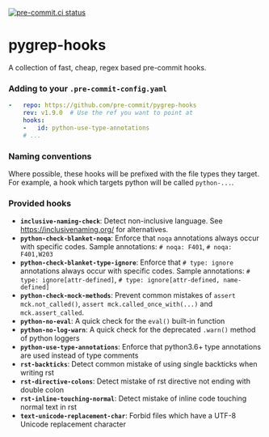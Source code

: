 [![pre-commit.ci status](https://results.pre-commit.ci/badge/github/pre-commit/pygrep-hooks/master.svg)](https://results.pre-commit.ci/latest/github/pre-commit/pygrep-hooks/master)

pygrep-hooks
============

A collection of fast, cheap, regex based pre-commit hooks.


### Adding to your `.pre-commit-config.yaml`

```yaml
-   repo: https://github.com/pre-commit/pygrep-hooks
    rev: v1.9.0  # Use the ref you want to point at
    hooks:
    -   id: python-use-type-annotations
    # ...
```

### Naming conventions

Where possible, these hooks will be prefixed with the file types they target.
For example, a hook which targets python will be called `python-...`.

### Provided hooks

[generated]: # (generated)
- **`inclusive-naming-check`**: Detect non-inclusive language. See https://inclusivenaming.org/ for alternatives.
- **`python-check-blanket-noqa`**: Enforce that `noqa` annotations always occur with specific codes. Sample annotations: `# noqa: F401`, `# noqa: F401,W203`
- **`python-check-blanket-type-ignore`**: Enforce that `# type: ignore` annotations always occur with specific codes. Sample annotations: `# type: ignore[attr-defined]`, `# type: ignore[attr-defined, name-defined]`
- **`python-check-mock-methods`**: Prevent common mistakes of `assert mck.not_called()`, `assert mck.called_once_with(...)` and `mck.assert_called`.
- **`python-no-eval`**: A quick check for the `eval()` built-in function
- **`python-no-log-warn`**: A quick check for the deprecated `.warn()` method of python loggers
- **`python-use-type-annotations`**: Enforce that python3.6+ type annotations are used instead of type comments
- **`rst-backticks`**: Detect common mistake of using single backticks when writing rst
- **`rst-directive-colons`**: Detect mistake of rst directive not ending with double colon
- **`rst-inline-touching-normal`**: Detect mistake of inline code touching normal text in rst
- **`text-unicode-replacement-char`**: Forbid files which have a UTF-8 Unicode replacement character
